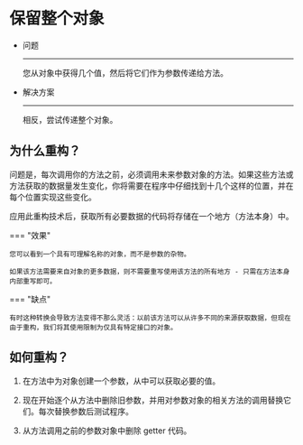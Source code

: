 # 保留整个对象

<div class="grid cards" markdown>

- 问题

    ---

    您从对象中获得几个值，然后将它们作为参数传递给方法。

- 解决方案

    ---

    相反，尝试传递整个对象。

</div>

## 为什么重构？

问题是，每次调用你的方法之前，必须调用未来参数对象的方法。如果这些方法或方法获取的数据量发生变化，你将需要在程序中仔细找到十几个这样的位置，并在每个位置实现这些变化。

应用此重构技术后，获取所有必要数据的代码将存储在一个地方（方法本身）中。

=== "效果"

    您可以看到一个具有可理解名称的对象，而不是参数的杂物。

    如果该方法需要来自对象的更多数据，则不需要重写使用该方法的所有地方 - 只需在方法本身内部重写即可。

=== "缺点"

    有时这种转换会导致方法变得不那么灵活：以前该方法可以从许多不同的来源获取数据，但现在由于重构，我们将其使用限制为仅具有特定接口的对象。


## 如何重构？

1. 在方法中为对象创建一个参数，从中可以获取必要的值。

2. 现在开始逐个从方法中删除旧参数，并用对参数对象的相关方法的调用替换它们。每次替换参数后测试程序。

3. 从方法调用之前的参数对象中删除 getter 代码。

